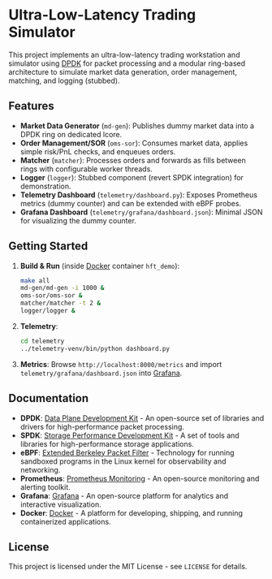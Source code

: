 # Ultra-Low-Latency Trading Simulator

This project implements an ultra-low-latency trading workstation and simulator using [DPDK](https://www.dpdk.org/) for packet processing and a modular ring-based architecture to simulate market data generation, order management, matching, and logging (stubbed).

## Features

- **Market Data Generator** (`md-gen`): Publishes dummy market data into a DPDK ring on dedicated lcore.
- **Order Management/SOR** (`oms-sor`): Consumes market data, applies simple risk/PnL checks, and enqueues orders.
- **Matcher** (`matcher`): Processes orders and forwards as fills between rings with configurable worker threads.
- **Logger** (`logger`): Stubbed component (revert SPDK integration) for demonstration.
- **Telemetry Dashboard** (`telemetry/dashboard.py`): Exposes Prometheus metrics (dummy counter) and can be extended with eBPF probes.
- **Grafana Dashboard** (`telemetry/grafana/dashboard.json`): Minimal JSON for visualizing the dummy counter.

## Getting Started

1. **Build & Run** (inside [Docker](https://www.docker.com/) container `hft_demo`):
   ```bash
   make all
   md-gen/md-gen -i 1000 &
   oms-sor/oms-sor &
   matcher/matcher -t 2 &
   logger/logger &
   ```
2. **Telemetry**:
   ```bash
   cd telemetry
   ../telemetry-venv/bin/python dashboard.py
   ```
3. **Metrics**: Browse `http://localhost:8000/metrics` and import `telemetry/grafana/dashboard.json` into [Grafana](https://grafana.com/).

## Documentation

- **DPDK**: [Data Plane Development Kit](https://www.dpdk.org/) - An open-source set of libraries and drivers for high-performance packet processing.
- **SPDK**: [Storage Performance Development Kit](https://spdk.io/) - A set of tools and libraries for high-performance storage applications.
- **eBPF**: [Extended Berkeley Packet Filter](https://ebpf.io/) - Technology for running sandboxed programs in the Linux kernel for observability and networking.
- **Prometheus**: [Prometheus Monitoring](https://prometheus.io/) - An open-source monitoring and alerting toolkit.
- **Grafana**: [Grafana](https://grafana.com/) - An open-source platform for analytics and interactive visualization.
- **Docker**: [Docker](https://www.docker.com/) - A platform for developing, shipping, and running containerized applications.

## License

This project is licensed under the MIT License - see `LICENSE` for details.
